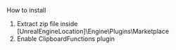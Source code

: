 How to install

1. Extract zip file inside [UnrealEngineLocation]\Engine\Plugins\Marketplace
2. Enable ClipboardFunctions plugin
